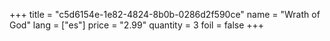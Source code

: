 +++
title = "c5d6154e-1e82-4824-8b0b-0286d2f590ce"
name = "Wrath of God"
lang = ["es"]
price = "2.99"
quantity = 3
foil = false
+++
